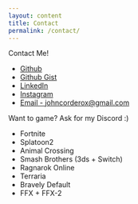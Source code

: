 ```yaml
---
layout: content
title: Contact
permalink: /contact/
---
```


Contact Me!
- [Github](https://github.com/johncorderox)
- [Github Gist](https://gist.github.com/johncorderox)
- [LinkedIn](https://www.linkedin.com/in/johncorderox/)
- [Instagram](https://www.instagram.com/johncorderox/)
- [Email - johncorderox@gmail.com]()

Want to game? Ask for my Discord :) 

- Fortnite
- Splatoon2
- Animal Crossing
- Smash Brothers (3ds + Switch) 
- Ragnarok Online 
- Terraria
- Bravely Default 
- FFX + FFX-2